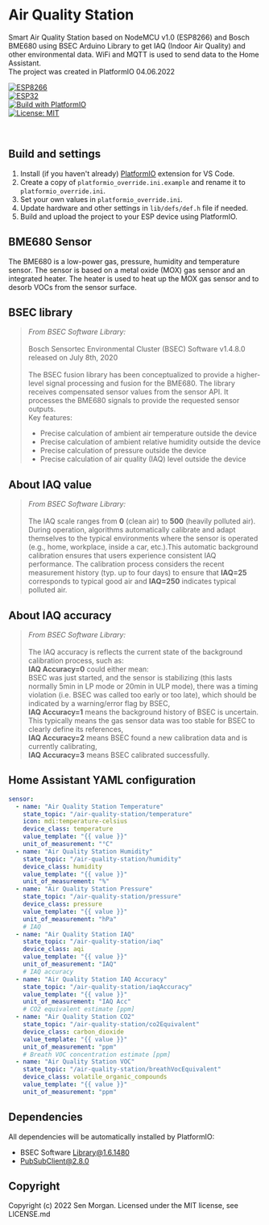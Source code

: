 # Air Quality Station

Smart Air Quality Station based on NodeMCU v1.0 (ESP8266) and Bosch BME680 using BSEC Arduino Library to get IAQ (Indoor Air Quality) and other environmental data.
WiFi and MQTT is used to send data to the Home Assistant.<br>
The project was created in PlatformIO 04.06.2022

[![ESP8266](https://img.shields.io/badge/ESP-8266-000000.svg?longCache=true&style=flat&colorA=AA101F)](https://www.espressif.com/en/products/socs/esp8266)<br>
[![ESP32](https://img.shields.io/badge/ESP-32-000000.svg?longCache=true&style=flat&colorA=AA101F)](https://www.espressif.com/en/products/socs/esp32)<br>
[![Build with PlatformIO](https://img.shields.io/badge/Build%20with-PlatformIO-orange)](https://platformio.org/)<br>
[![License: MIT](https://img.shields.io/badge/License-MIT-brightgreen.svg)](https://opensource.org/licenses/MIT)

<br>

## Build and settings
1. Install (if you haven't already) [PlatformIO](https://platformio.org/) extension for VS Code.
2. Create a copy of `platformio_override.ini.example` and rename it to `platformio_override.ini`.
3. Set your own values in `platformio_override.ini`.
4. Update hardware and other settings in `lib/defs/def.h` file if needed.
5. Build and upload the project to your ESP device using PlatformIO.

## BME680 Sensor
The BME680 is a low-power gas, pressure, humidity and temperature sensor. The sensor is based on a metal oxide (MOX) gas sensor and an integrated heater. The heater is used to heat up the MOX gas sensor and to desorb VOCs from the sensor surface.

## BSEC library
>*From BSEC Software Library:*<br><br>
Bosch Sensortec Environmental Cluster (BSEC) Software v1.4.8.0 released on July 8th, 2020<br><br>
The BSEC fusion library has been conceptualized to provide a higher-level signal processing and fusion for the BME680. The library receives compensated sensor values from the sensor API. It processes the BME680 signals to provide the requested sensor outputs.<br>
Key features:<br>
>- Precise calculation of ambient air temperature outside the device<br>
>- Precise calculation of ambient relative humidity outside the device
>- Precise calculation of pressure outside the device
>- Precise calculation of air quality (IAQ) level outside the device

## About IAQ value
>*From BSEC Software Library:*<br><br>
The IAQ scale ranges from **0** (clean air) to **500** (heavily polluted air). During operation, algorithms automatically calibrate and adapt themselves to the typical environments where the sensor is operated (e.g., home, workplace, inside a car, etc.).This automatic background calibration ensures that users experience consistent IAQ performance. The calibration process considers the recent measurement history (typ. up to four days) to ensure that **IAQ=25** corresponds to typical good air and **IAQ=250** indicates typical polluted air.

## About IAQ accuracy
 >*From BSEC Software Library:*<br><br>
The IAQ accuracy is reflects the current state of the background calibration process, such as:<br>
**IAQ Accuracy=0** could either mean:<br>
BSEC was just started, and the sensor is stabilizing (this lasts normally 5min in LP mode or 20min in ULP mode),
there was a timing violation (i.e. BSEC was called too early or too late), which should be indicated by a warning/error flag by BSEC,<br>
**IAQ Accuracy=1** means the background history of BSEC is uncertain. This typically means the gas sensor data was too stable for BSEC to clearly define its references,<br>
**IAQ Accuracy=2** means BSEC found a new calibration data and is currently calibrating,<br>
**IAQ Accuracy=3** means BSEC calibrated successfully.

## Home Assistant YAML configuration
```yaml
sensor:
  - name: "Air Quality Station Temperature"
    state_topic: "/air-quality-station/temperature"
    icon: mdi:temperature-celsius
    device_class: temperature
    value_template: "{{ value }}"
    unit_of_measurement: "°C"
  - name: "Air Quality Station Humidity"
    state_topic: "/air-quality-station/humidity"
    device_class: humidity
    value_template: "{{ value }}"
    unit_of_measurement: "%"
  - name: "Air Quality Station Pressure"
    state_topic: "/air-quality-station/pressure"
    device_class: pressure
    value_template: "{{ value }}"
    unit_of_measurement: "hPa"
    # IAQ
  - name: "Air Quality Station IAQ"
    state_topic: "/air-quality-station/iaq"
    device_class: aqi
    value_template: "{{ value }}"
    unit_of_measurement: "IAQ"
    # IAQ accuracy
  - name: "Air Quality Station IAQ Accuracy"
    state_topic: "/air-quality-station/iaqAccuracy"
    value_template: "{{ value }}"
    unit_of_measurement: "IAQ Acc"
    # CO2 equivalent estimate [ppm]
  - name: "Air Quality Station CO2"
    state_topic: "/air-quality-station/co2Equivalent"
    device_class: carbon_dioxide
    value_template: "{{ value }}"
    unit_of_measurement: "ppm"
    # Breath VOC concentration estimate [ppm]
  - name: "Air Quality Station VOC"
    state_topic: "/air-quality-station/breathVocEquivalent"
    device_class: volatile_organic_compounds
    value_template: "{{ value }}"
    unit_of_measurement: "ppm"
```

## Dependencies
All dependencies will be automatically installed by PlatformIO:
- BSEC Software Library@1.6.1480
- PubSubClient@2.8.0

## Copyright
Copyright (c) 2022 Sen Morgan. Licensed under the MIT license, see LICENSE.md